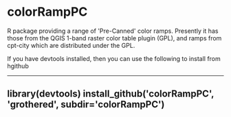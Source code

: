 colorRampPC
===========

R package providing a range of 'Pre-Canned' color ramps. Presently it has those from the QGIS 1-band raster color table plugin (GPL), and ramps from cpt-city which are distributed under the GPL.


If you have devtools installed, then you can use the following to install from hgithub

----------------------------------------------------------------
library(devtools)
install_github('colorRampPC', 'grothered', subdir='colorRampPC')
----------------------------------------------------------------
